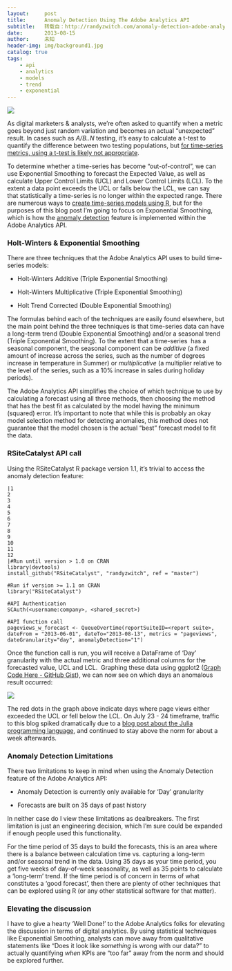 ```yaml
---
layout:     post
title:      Anomaly Detection Using The Adobe Analytics API
subtitle:   转载自：http://randyzwitch.com/anomaly-detection-adobe-analytics-api/
date:       2013-08-15
author:     未知
header-img: img/background1.jpg
catalog: true
tags:
    - api
    - analytics
    - models
    - trend
    - exponential
---
```


![](http://randyzwitch.com/wp-content/uploads/2013/08/anomaly-detection-adobe-analytics.jpg)


As digital marketers & analysts, we’re often asked to quantify when a metric goes beyond just random variation and becomes an actual “unexpected” result. In cases such as *A/B..N* testing, it’s easy to calculate a t-test to quantify the difference between two testing populations, but [for time-series metrics, using a t-test is likely not appropriate](http://www.indiana.edu/~statmath/stat/all/ttest/ttest1.html).

To determine whether a time-series has become “out-of-control”, we can use Exponential Smoothing to forecast the Expected Value, as well as calculate Upper Control Limits (UCL) and Lower Control Limits (LCL). To the extent a data point exceeds the UCL or falls below the LCL, we can say that statistically a time-series is no longer within the expected range. There are numerous ways to [create time-series models using R](http://cran.r-project.org/web/views/TimeSeries.html), but for the purposes of this blog post I’m going to focus on Exponential Smoothing, which is how the [anomaly detection](https://developer.omniture.com/en_US/documentation/sitecatalyst-reporting/c-anomaly#concept_E51D14B9899A4974BD946A77D7368BC5) feature is implemented within the Adobe Analytics API.

### Holt-Winters & Exponential Smoothing

There are three techniques that the Adobe Analytics API uses to build time-series models:

- Holt-Winters Additive (Triple Exponential Smoothing)

- Holt-Winters Multiplicative (Triple Exponential Smoothing)

- Holt Trend Corrected (Double Exponential Smoothing)


The formulas behind each of the techniques are easily found elsewhere, but the main point behind the three techniques is that time-series data can have a long-term trend (Double Exponential Smoothing) and/or a seasonal trend (Triple Exponential Smoothing). To the extent that a time-series  has a seasonal component, the seasonal component can be *additive* (a fixed amount of increase across the series, such as the number of degrees increase in temperature in Summer) or *multiplicative* (a multiplier relative to the level of the series, such as a 10% increase in sales during holiday periods).

The Adobe Analytics API simplifies the choice of which technique to use by calculating a forecast using all three methods, then choosing the method that has the best fit as calculated by the model having the minimum (squared) error. It’s important to note that while this is probably an okay model selection method for detecting anomalies, this method does not guarantee that the model chosen is the actual “best” forecast model to fit the data.

### RSiteCatalyst API call

Using the RSiteCatalyst R package version 1.1, it’s trivial to access the anomaly detection feature:

```
|1
2
3
4
5
6
7
8
9
10
11
12
|#Run until version > 1.0 on CRAN
library(devtools)
install_github("RSiteCatalyst", "randyzwitch", ref = "master")

#Run if version >= 1.1 on CRAN
library("RSiteCatalyst")

#API Authentication
SCAuth(<username:company>, <shared_secret>)

#API function call
pageviews_w_forecast <- QueueOvertime(reportSuiteID=<report suite>, dateFrom = "2013-06-01", dateTo="2013-08-13", metrics = "pageviews", dateGranularity="day", anomalyDetection="1")

```

Once the function call is run, you will receive a DataFrame of ‘Day’ granularity with the actual metric and three additional columns for the forecasted value, UCL and LCL.  Graphing these data using ggplot2 ([Graph Code Here - GitHub Gist](https://gist.github.com/randyzwitch/6241051)), we can now see on which days an anomalous result occurred:

![](http://randyzwitch.com/wp-content/uploads/2013/08/anomaly-detection-adobe-analytics1.png)


The red dots in the graph above indicate days where page views either exceeded the UCL or fell below the LCL. On July 23 - 24 timeframe, traffic to this blog spiked dramatically due to a [blog post about the Julia programming language](http://randyzwitch.com/julia-language-beginners), and continued to stay above the norm for about a week afterwards.

### Anomaly Detection Limitations

There two limitations to keep in mind when using the Anomaly Detection feature of the Adobe Analytics API:

- Anomaly Detection is currently only available for ‘Day’ granularity

- Forecasts are built on 35 days of past history


In neither case do I view these limitations as dealbreakers. The first limitation is just an engineering decision, which I’m sure could be expanded if enough people used this functionality.

For the time period of 35 days to build the forecasts, this is an area where there is a balance between calculation time vs. capturing a long-term and/or seasonal trend in the data. Using 35 days as your time period, you get five weeks of day-of-week seasonality, as well as 35 points to calculate a ‘long-term’ trend. If the time period is of concern in terms of what constitutes a ‘good forecast’, then there are plenty of other techniques that can be explored using R (or any other statistical software for that matter).

### Elevating the discussion

I have to give a hearty ‘Well Done!’ to the Adobe Analytics folks for elevating the discussion in terms of digital analytics. By using statistical techniques like Exponential Smoothing, analysts can move away from qualitative statements like “Does it look like *something* is wrong with our data?” to  actually quantifying *when* KPIs are “too far” away from the norm and should be explored further.
